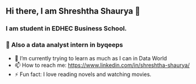 ## Hi there, I am Shreshtha Shaurya 👋
### I am student in EDHEC Business School.
### 🔭 Also a data analyst intern in byqeeps

- 🌱 I’m currently trying to learn as much as I can in Data World
- 📫 How to reach me: https://www.linkedin.com/in/shreshtha-shaurya/
- ⚡ Fun fact: I love reading novels and watching movies.
<!--
**ShreshShaurya/ShreshShaurya** is a ✨ _special_ ✨ repository because its `README.md` (this file) appears on your GitHub profile.

Here are some ideas to get you started:

- 🔭 I’m currently working on byqeeps as a Data Analyst intern
- 🌱 I’m currently learning data handling in python
- 📫 How to reach me: https://www.linkedin.com/in/shreshtha-shaurya/
- ⚡ Fun fact: I love reading novels and watching movies.
-->
